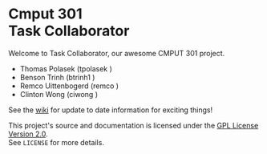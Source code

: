 Cmput 301  
Task Collaborator
==========

Welcome to Task Collaborator, our awesome CMPUT 301 project.

- Thomas Polasek (tpolasek )
- Benson Trinh (btrinh1 )
- Remco Uittenbogerd (remco )
- Clinton Wong (ciwong )

See the [wiki](https://github.com/CMPUT301F12T06/classproject/wiki) for update to date information for
exciting things!

This project's source and documentation is licensed under the [GPL License Version 2.0][GPL License].  
See `LICENSE` for more details. 

[GPL License]: http://www.gnu.org/licenses/gpl-2.0.html
